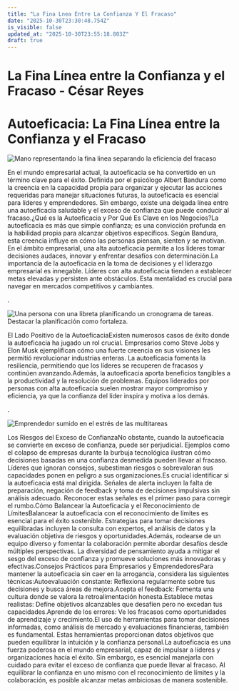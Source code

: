 ```yaml
---
title: "La Fina Lnea Entre La Confianza Y El Fracaso"
date: "2025-10-30T23:30:48.754Z"
is_visible: false
updated_at: "2025-10-30T23:55:18.803Z"
draft: true
---
```


# La Fina Línea entre la Confianza y el Fracaso - César Reyes
# Autoeficacia: La Fina Línea entre la Confianza y el Fracaso
![Mano representando la fina linea separando la eficiencia del fracaso](https://cesarreyesjaramillo.com/wp-content/uploads/2024/11/WhatsApp-Image-2024-11-15-at-11.20.05-AM.jpeg)
En el mundo empresarial actual, la autoeficacia se ha convertido en un término clave para el éxito. Definida por el psicólogo Albert Bandura como la creencia en la capacidad propia para organizar y ejecutar las acciones requeridas para manejar situaciones futuras, la autoeficacia es esencial para líderes y emprendedores. Sin embargo, existe una delgada línea entre una autoeficacia saludable y el exceso de confianza que puede conducir al fracaso.¿Qué es la Autoeficacia y Por Qué Es Clave en los Negocios?La autoeficacia es más que simple confianza; es una convicción profunda en la habilidad propia para alcanzar objetivos específicos. Según Bandura, esta creencia influye en cómo las personas piensan, sienten y se motivan. En el ámbito empresarial, una alta autoeficacia permite a los líderes tomar decisiones audaces, innovar y enfrentar desafíos con determinación.La importancia de la autoeficacia en la toma de decisiones y el liderazgo empresarial es innegable. Líderes con alta autoeficacia tienden a establecer metas elevadas y persisten ante obstáculos. Esta mentalidad es crucial para navegar en mercados competitivos y cambiantes.
.
![Una persona con una libreta planificando un cronograma de tareas. Destacar la planificación como fortaleza.](https://cesarreyesjaramillo.com/wp-content/uploads/2024/11/WhatsApp-Image-2024-11-15-at-11.35.15-AM-1.jpeg)
El Lado Positivo de la AutoeficaciaExisten numerosos casos de éxito donde la autoeficacia ha jugado un rol crucial. Empresarios como Steve Jobs y Elon Musk ejemplifican cómo una fuerte creencia en sus visiones les permitió revolucionar industrias enteras. La autoeficacia fomenta la resiliencia, permitiendo que los líderes se recuperen de fracasos y continúen avanzando.Además, la autoeficacia aporta beneficios tangibles a la productividad y la resolución de problemas. Equipos liderados por personas con alta autoeficacia suelen mostrar mayor compromiso y eficiencia, ya que la confianza del líder inspira y motiva a los demás.
.
![Emprendedor sumido en el estrés de las multitareas](https://cesarreyesjaramillo.com/wp-content/uploads/2024/11/WhatsApp-Image-2024-11-15-at-11.35.15-AM.jpeg)
Los Riesgos del Exceso de ConfianzaNo obstante, cuando la autoeficacia se convierte en exceso de confianza, puede ser perjudicial. Ejemplos como el colapso de empresas durante la burbuja tecnológica ilustran cómo decisiones basadas en una confianza desmedida pueden llevar al fracaso. Líderes que ignoran consejos, subestiman riesgos o sobrevaloran sus capacidades ponen en peligro a sus organizaciones.Es crucial identificar si la autoeficacia está mal dirigida. Señales de alerta incluyen la falta de preparación, negación de feedback y toma de decisiones impulsivas sin análisis adecuado. Reconocer estas señales es el primer paso para corregir el rumbo.Cómo Balancear la Autoeficacia y el Reconocimiento de LímitesBalancear la autoeficacia con el reconocimiento de límites es esencial para el éxito sostenible. Estrategias para tomar decisiones equilibradas incluyen la consulta con expertos, el análisis de datos y la evaluación objetiva de riesgos y oportunidades.Además, rodearse de un equipo diverso y fomentar la colaboración permite abordar desafíos desde múltiples perspectivas. La diversidad de pensamiento ayuda a mitigar el sesgo del exceso de confianza y promueve soluciones más innovadoras y efectivas.Consejos Prácticos para Empresarios y EmprendedoresPara mantener la autoeficacia sin caer en la arrogancia, considera las siguientes técnicas:Autoevaluación constante: Reflexiona regularmente sobre tus decisiones y busca áreas de mejora.Acepta el feedback: Fomenta una cultura donde se valora la retroalimentación honesta.Establece metas realistas: Define objetivos alcanzables que desafíen pero no excedan tus capacidades.Aprende de los errores: Ve los fracasos como oportunidades de aprendizaje y crecimiento.El uso de herramientas para tomar decisiones informadas, como análisis de mercado y evaluaciones financieras, también es fundamental. Estas herramientas proporcionan datos objetivos que pueden equilibrar la intuición y la confianza personal.La autoeficacia es una fuerza poderosa en el mundo empresarial, capaz de impulsar a líderes y organizaciones hacia el éxito. Sin embargo, es esencial manejarla con cuidado para evitar el exceso de confianza que puede llevar al fracaso. Al equilibrar la confianza en uno mismo con el reconocimiento de límites y la colaboración, es posible alcanzar metas ambiciosas de manera sostenible.